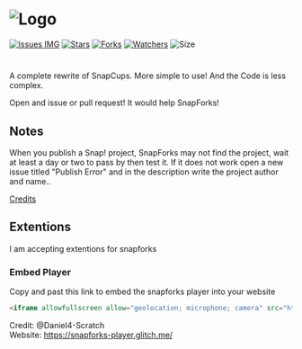 # ![Logo](https://SnapForks.github.io/SnapForks/SnapForks%20Banner.png)
[![Issues IMG](https://img.shields.io/github/issues/SnapForks/SnapForks)](https://github.com/SnapForks/SnapForks/issues)  [![Stars](https://img.shields.io/github/stars/SnapForks/SnapForks?color=purple&label=Stars)](https://github.com/SnapForks/SnapForks/stargazers) [![Forks](https://img.shields.io/github/forks/SnapForks/SnapForks?color=Red&label=Forks)](https://github.com/Daniel4-Scratch/SnapForks/network/members) [![Watchers](https://img.shields.io/github/watchers/Daniel4-Scratch/SnapForks?color=darklime&label=Watchers)](https://github.com/SnapForks/SnapForks/watchers) ![Size](https://img.shields.io/github/repo-size/SnapForks/SnapForks?label=Size)
#
A complete rewrite of SnapCups. More simple to use! And the Code is less complex.

Open and issue or pull request! It would help SnapForks!

## Notes
When you publish a Snap! project, SnapForks may not find the project, wait at least a day or two to pass by then test it. If it does not work open a new issue titled "Publish Error" and in the description write the project author and name..

[Credits](https://github.com/SnapForks/Credits#credits)

## Extentions
I am accepting extentions for snapforks
### Embed Player
Copy and past this link to embed the snapforks player into your website
```html
<iframe allowfullscreen allow="geolocation; microphone; camera" src="https://snapforks-player.glitch.me/embed" id="if" width="550" height="630"></iframe>
```
Credit: @Daniel4-Scratch <br>
Website: https://snapforks-player.glitch.me/
